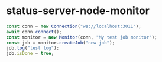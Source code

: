 # status-server-node-monitor
```js 
const conn = new Connection("ws://localhost:3011");
await conn.connect();
const monitor = new Monitor(conn, "My test job monitor");
const job = monitor.createJob("new job");
job.log("test log");
job.isDone = true;
```
